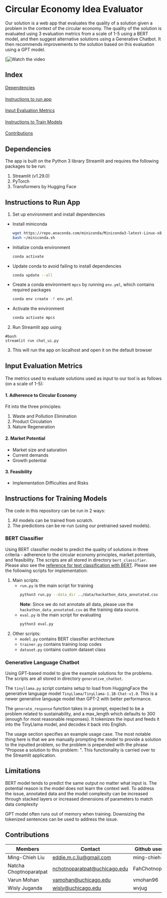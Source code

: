 # Circular Economy Idea Evaluator

Our solution is a web app that evaluates the quality of a solution given a problem in the context of the circular economy. The quality of the solution is evaluated using 3 evaluation metrics from a scale of 1-5 using a BERT model, and then suggest alternative solutions using a Generative Chatbot. It then recommends improvements to the solution based on this evaluation using a GPT model. 

[![Watch the video](https://youtu.be/4BZ08tSvrt0?si=ppSQUH6E1Luui48G)
##
## Index
####
[Dependencies](#dependencies)
####
[Instructions to run app](#instructions-to-run-app)
####
[Input Evaluation Metrics](#input-evaluation-metrics)
####
[Instructions to Train Models](#architecture-description)
####
[Contributions](#contributions)
##
## Dependencies
The app is built on the Python 3 library Streamlit and requires the following packages to be run:
1) Streamlit (v1.29.0)
2) PyTorch
3) Transformers by Hugging Face
##
## Instructions to Run App
1. Set up environment and install dependencies
- Install miniconda
    ```bash
    wget https://repo.anaconda.com/miniconda/Miniconda3-latest-Linux-x86_64.sh -O ~/miniconda.sh
    bash ~/miniconda.sh
    ```
- Initialize conda environment 
    ```bash
    conda activate 
    ```
- Update conda to avoid failing to install dependencies
    ```bash
    conda update --all
    ```
- Create a conda environment `mpcs` by running `env.yml`, which contains required packages
    ```bash
    conda env create -f env.yml
    ```
- Activate the environment 
    ```bash 
    conda activate mpcs
    ```
2. Run Streamlit app using
```
#bash
streamlit run chat_ui.py
```
3. This will run the app on localhost and open it on the default browser
## 
## Input Evaluation Metrics
####
The metrics used to evaluate solutions used as input to our tool is as follows (on a scale of 1-5):
#### 1. Adherence to Circular Economy
####
Fit into the three principles:
1) Waste and Pollution Elimination
2) Product Circulation
3) Nature Regeneration
####
#### 2. Market Potential
####
- Market size and saturation
- Current demands
- Growth potential
####
#### 3. Feasibility
- Implementation Difficulties and Risks
##
## Instructions for Training Models

The code in this repository can be run in 2 ways:
1. All models can be trained from scratch.
2. The predictions can be re-run (using our pretrained saved models). 

### BERT Classifier 
Using BERT classifier model to predict the quality of solutions in three criteria - adherence to the circular economy principles, market potentials, and feasibility. The scripts are all stored in directory `bert_classifier`. Please also see the [reference for text classification with BERT](https://medium.com/@khang.pham.exxact/text-classification-with-bert-7afaacc5e49b). Please see the following scripts for implementation: 
1. Main scripts: 
    - `run.py` is the main script for training
        ```bash
        python3 run.py --data_dir ../data/hackathon_data_annotated.csv
        ```
        **Note**: Since we do not annotate all data, please use the `hackathon_data_annotated.csv` as the training data source. 
    - `eval.py` is the main script for evaluating
        ```bash
        python3 eval.py
        ```
2. Other scripts: 
    - `model.py` contains BERT classifier architecture 
    - `trainer.py` contains training loop codes
    - `dataset.py` contains custom dataset class

### Generative Language Chatbot
Using GPT-based model to give the example solutions for the problems. The scripts are all stored in directory `generative_chatbot`. 

The `tinyllama.py` script contains setup to load from HuggingFace the generative language model `TinyLlama/TinyLlama-1.1B-Chat-v1.0`. This is a newer generative language model than GPT-2 with better performance.

The `generate_response` function takes in a prompt, expected to be a problem related to sustainability, and a max_length which defaults to 300 (enough for most reasonable responses). It tokenizes the input and feeds it into the TinyLlama model, and decodes it back into English.

The usage section specifies an example usage case. The most notable thing here is that we are manually prompting the model to provide a solution to the inputted problem, so the problem is prepended with the phrase "Propose a solution to this problem: ". This functionality is carried over to the Streamlit application.
##
## Limitations

BERT model tends to predict the same output no matter what input is. The potential reason is the model does not learn the context well. To address the issue, annotated data and the model complexity can be increased through stacked layers or increased dimensions of parameters to match data complexity

GPT model often runs out of memory when training. Downsizing the tokenized sentences can be used to address the issue.

## Contributions 

| Members  | Contact | Github username | 
| -------- | ------- | --------------- |
| Ming-Chieh Liu  | eddie.m.c.liu@gmail.com   | ming-chieh-liu |
| Natcha Choptnoparatpat | nchotnoparatpat@uchicago.edu    |FahChotnoparatpat |
| Varun Mohan   | vamohan@uchicago.edu   | vmohan96 | 
| Wisly Juganda | wisly@uchicago.edu | wvjug | 
